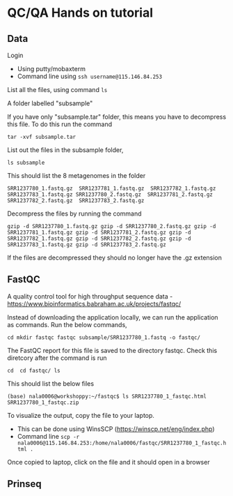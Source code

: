 # QC/QA Hands on tutorial

## Data 
Login
- Using putty/mobaxterm 
- Command line using `ssh username@115.146.84.253`

List all the files, using command `ls`
  
  A folder labelled "subsample"

If you have only "subsample.tar" folder, this means you have to decompress this file. To do this run the command 
  
  `tar -xvf subsample.tar`

List out the files in the subsample folder, 

  `ls subsample`
  
This should list the 8 metagenomes in the folder 

`SRR1237780_1.fastq.gz  SRR1237781_1.fastq.gz  SRR1237782_1.fastq.gz  SRR1237783_1.fastq.gz
 SRR1237780_2.fastq.gz  SRR1237781_2.fastq.gz  SRR1237782_2.fastq.gz  SRR1237783_2.fastq.gz`

Decompress the files by running the command 

`gzip -d SRR1237780_1.fastq.gz
 gzip -d SRR1237780_2.fastq.gz
 gzip -d SRR1237781_1.fastq.gz
 gzip -d SRR1237781_2.fastq.gz
 gzip -d SRR1237782_1.fastq.gz
 gzip -d SRR1237782_2.fastq.gz
 gzip -d SRR1237783_1.fastq.gz
 gzip -d SRR1237783_2.fastq.gz`

If the files are decompressed they should no longer have the .gz extension

## FastQC 
A quality control tool for high throughput sequence data - https://www.bioinformatics.babraham.ac.uk/projects/fastqc/

Instead of downloading the application locally, we can run the application as commands. 
Run the below commands, 

`cd
 mkdir fastqc
 fastqc subsample/SRR1237780_1.fastq -o fastqc/`
 
The FastQC report for this file is saved to the directory fastqc. Check this diretcory after the command is run

`cd 
 cd fastqc/
 ls`

This should list the below files

`(base) nala0006@workshoppy:~/fastqc$ ls
SRR1237780_1_fastqc.html  SRR1237780_1_fastqc.zip`

To visualize the output, copy the file to your laptop. 
- This can be done using WinsSCP (https://winscp.net/eng/index.php)
- Command line 
`scp -r nala0006@115.146.84.253:/home/nala0006/fastqc/SRR1237780_1_fastqc.html .`

Once copied to laptop, click on the file and it should open in a browser

## Prinseq 


